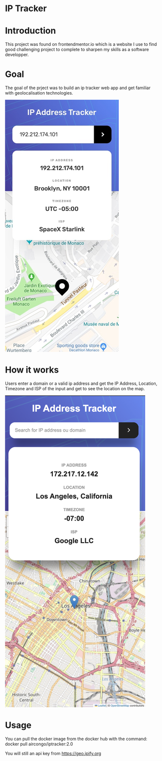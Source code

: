 # IP Tracker

# Introduction

This project was found on frontendmentor.io which is a website I use to find good challenging project to complete to sharpen my skills as a software developper.

# Goal

The goal of the prject was to build an ip tracker web app and get familiar with geolocalisation technologies.

![My Image](src/images/mobile-design.jpg)

# How it works 

Users enter a domain or a valid ip address and get the IP Address, Location, Timezone and ISP of the input and get to see the location on the map.

![My Image](src/images/result-pic.png)

# Usage

You can pull the docker image from the docker hub with the command: docker pull aircongo/iptracker:2.0

You will still an api key from https://geo.ipify.org